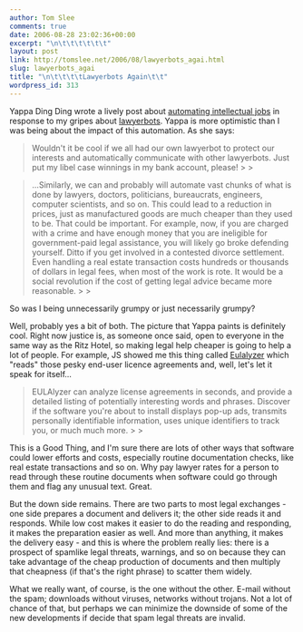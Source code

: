 ```yaml
---
author: Tom Slee
comments: true
date: 2006-08-28 23:02:36+00:00
excerpt: "\n\t\t\t\t\t\t"
layout: post
link: http://tomslee.net/2006/08/lawyerbots_agai.html
slug: lawyerbots_agai
title: "\n\t\t\t\tLawyerbots Again\t\t"
wordpress_id: 313
---
```



				

Yappa Ding Ding wrote a lively post about [automating intellectual jobs](http://whimsley.typepad.com/whimsley/2006/07/have_your_robot.html) in response to my gripes about [lawyerbots](http://whimsley.typepad.com/whimsley/2006/07/have_your_robot.html). Yappa is more optimistic than I was being about the impact of this automation. As she says:

<blockquote>Wouldn't it be cool if we all had our own lawyerbot to protect our
interests and automatically communicate with other lawyerbots. Just put
my libel case winnings in my bank account, please!
> 
> </blockquote>

<blockquote>...Similarly, we can and probably will automate vast chunks of what is
done by lawyers, doctors, politicians, bureaucrats, engineers, computer
scientists, and so on. This could lead to a reduction in prices, just
as manufactured goods are much cheaper than they used to be. That could
be important. For example, now, if you are charged with a crime and
have enough money that you are ineligible for government-paid legal
assistance, you will likely go broke defending yourself. Ditto if you
get involved in a contested divorce settlement. Even handling a real
estate transaction costs hundreds or thousands of dollars in legal
fees, when most of the work is rote. It would be a social revolution if
the cost of getting legal advice became more reasonable.
> 
> </blockquote>

So was I being unnecessarily grumpy or just necessarily grumpy? 




Well, probably yes a bit of both. The picture that Yappa paints is definitely cool. Right now justice is, as someone once said, open to everyone in the same way as the Ritz Hotel, so making legal help cheaper is going to help a lot of people. For example, JS showed me this thing called [Eulalyzer](http://www.javacoolsoftware.com/eulalyzer.html) which "reads" those pesky end-user licence agreements and, well, let's let it speak for itself...

<blockquote>EULAlyzer can analyze license agreements in seconds, and provide a
detailed listing of potentially interesting words and phrases. Discover
if the software you're about to install displays pop-up ads, transmits
personally identifiable information, uses unique identifiers to track
you, or much much more.
> 
> </blockquote>

This is a Good Thing, and I'm sure there are lots of other ways that software could lower efforts and costs, especially routine documentation checks, like real estate transactions and so on. Why pay lawyer rates for a person to read through these routine documents when software could go through them and flag any unusual text. Great. 




But the down side remains. There are two parts to most legal exchanges - one side prepares a document and delivers it; the other side reads it and responds. While low cost makes it easier to do the reading and responding, it makes the preparation easier as well. And more than anything, it makes the delivery easy - and this is where the problem really lies: there is a prospect of spamlike legal threats, warnings, and so on because they can take advantage of the cheap production of documents and then multiply that cheapness (if that's the right phrase) to scatter them widely. 




What we really want, of course, is the one without the other. E-mail without the spam; downloads without viruses, networks without trojans. Not a lot of chance of that, but perhaps we can minimize the downside of some of the new developments if decide that spam legal threats are invalid.


		
